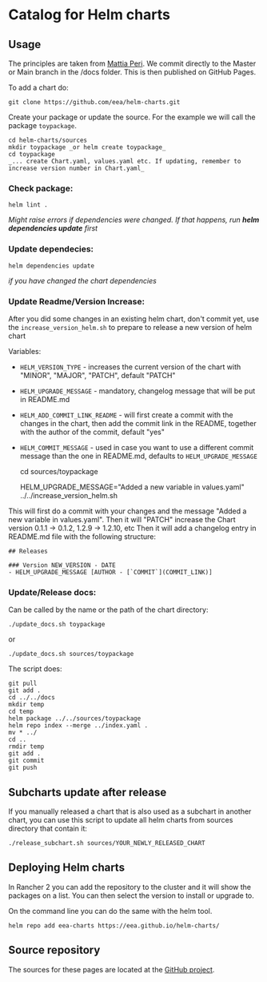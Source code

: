 # Catalog for Helm charts

## Usage

The principles are taken from [Mattia Peri](https://medium.com/@mattiaperi/create-a-public-helm-chart-repository-with-github-pages-49b180dbb417). We commit directly to the Master or Main branch in the /docs folder. This is then published on GitHub Pages.

To add a chart do:

    git clone https://github.com/eea/helm-charts.git

Create your package or update the source. For the example we will call the package `toypackage`.

    cd helm-charts/sources
    mkdir toypackage _or helm create toypackage_
    cd toypackage
    _... create Chart.yaml, values.yaml etc. If updating, remember to increase version number in Chart.yaml_

### Check package:

    helm lint .

_Might raise errors if dependencies were changed. If that happens, run __helm dependencies update__ first_

### Update dependecies:

    helm dependencies update 
    
_if you have changed the chart dependencies_


### Update Readme/Version Increase:

After you did some changes in an existing helm chart, don't commit yet, use the `increase_version_helm.sh` to prepare to release a new version of helm chart

Variables:

* `HELM_VERSION_TYPE` - increases the current version of the chart with  "MINOR", "MAJOR", "PATCH", default "PATCH" 
* `HELM_UPGRADE_MESSAGE` - mandatory, changelog message that will be put in README.md
* `HELM_ADD_COMMIT_LINK_README` - will first create a commit with the changes in the chart, then add the commit link in the README, together with the author of the commit, default "yes"
* `HELM_COMMIT_MESSAGE` - used in case you want to use a different commit message than the one in README.md, defaults to `HELM_UPGRADE_MESSAGE`


   cd sources/toypackage
   
   HELM_UPGRADE_MESSAGE="Added a new variable in values.yaml" ../../increase_version_helm.sh  

This will first do a commit with your changes and the message "Added a new variable in values.yaml".
Then it will "PATCH" increase the Chart version  0.1.1 -> 0.1.2, 1.2.9 -> 1.2.10, etc
Then it will add a changelog entry in README.md file with the following structure:

    ## Releases

    ### Version NEW_VERSION - DATE
    - HELM_UPGRADE_MESSAGE [AUTHOR - [`COMMIT`](COMMIT_LINK)]





### Update/Release docs:

Can be called by the name or the path of the chart directory:

    ./update_docs.sh toypackage

or

    ./update_docs.sh sources/toypackage


The script does:

    git pull
    git add .
    cd ../../docs
    mkdir temp
    cd temp
    helm package ../../sources/toypackage
    helm repo index --merge ../index.yaml .
    mv * ../
    cd ..
    rmdir temp
    git add .
    git commit
    git push


## Subcharts update after release

If you manually released a chart that is also used as a subchart in another chart, you can use this script to update all helm charts from sources directory that contain it:

    ./release_subchart.sh sources/YOUR_NEWLY_RELEASED_CHART



## Deploying Helm charts

In Rancher 2 you can add the repository to the cluster and it will show the packages on a list. You can then select the version to install or upgrade to.

On the command line you can do the same with the helm tool.

    helm repo add eea-charts https://eea.github.io/helm-charts/

## Source repository

The sources for these pages are located at the [GitHub project](https://github.com/eea/helm-charts).
